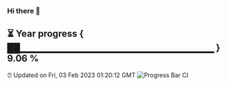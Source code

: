 ### Hi there 👋
⏳ Year progress { ██▁▁▁▁▁▁▁▁▁▁▁▁▁▁▁▁▁▁▁▁▁▁▁▁▁▁▁▁ } 9.06 %
---
⏰ Updated on Fri, 03 Feb 2023 01:20:12 GMT
![Progress Bar CI](https://github.com/liununu/liununu/workflows/Progress%20Bar%20CI/badge.svg)
